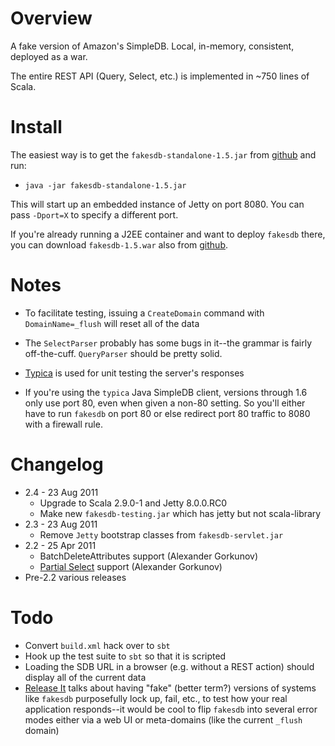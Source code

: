 
Overview
========

A fake version of Amazon's SimpleDB. Local, in-memory, consistent, deployed as a war.

The entire REST API (Query, Select, etc.) is implemented in ~750 lines of Scala.

Install
=======

The easiest way is to get the `fakesdb-standalone-1.5.jar` from [github](http://github.com/stephenh/fakesdb/downloads) and run:

* `java -jar fakesdb-standalone-1.5.jar`

This will start up an embedded instance of Jetty on port 8080. You can pass `-Dport=X` to specify a different port.

If you're already running a J2EE container and want to deploy `fakesdb` there, you can download `fakesdb-1.5.war` also from [github](http://github.com/stephenh/fakesdb/downloads).

Notes
=====

* To facilitate testing, issuing a `CreateDomain` command with `DomainName=_flush` will reset all of the data

* The `SelectParser` probably has some bugs in it--the grammar is fairly off-the-cuff. `QueryParser` should be pretty solid.

* [Typica](http://code.google.com/p/typica/) is used for unit testing the server's responses

* If you're using the `typica` Java SimpleDB client, versions through 1.6 only use port 80, even when given a non-80 setting. So you'll either have to run `fakesdb` on port 80 or else redirect port 80 traffic to 8080 with a firewall rule.

Changelog
=========

* 2.4 - 23 Aug 2011
  * Upgrade to Scala 2.9.0-1 and Jetty 8.0.0.RC0
  * Make new `fakesdb-testing.jar` which has jetty but not scala-library
* 2.3 - 23 Aug 2011
  * Remove `Jetty` bootstrap classes from `fakesdb-servlet.jar`
* 2.2 - 25 Apr 2011
  * BatchDeleteAttributes support (Alexander Gorkunov)
  * [Partial Select](http://aws.amazon.com/about-aws/whats-new/2009/02/19/new-features-for-amazon-simpledb/) support (Alexander Gorkunov)
* Pre-2.2 various releases

Todo
====

* Convert `build.xml` hack over to `sbt`
* Hook up the test suite to `sbt` so that it is scripted
* Loading the SDB URL in a browser (e.g. without a REST action) should display all of the current data
* [Release It](http://www.pragprog.com/titles/mnee/release-it) talks about having "fake" (better term?) versions of systems like `fakesdb` purposefully lock up, fail, etc., to test how your real application responds--it would be cool to flip `fakesdb` into several error modes either via a web UI or meta-domains (like the current `_flush` domain)

